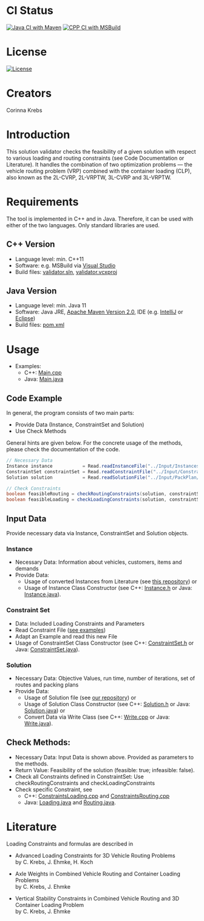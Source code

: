 # CI Status
[![Java CI with Maven](https://github.com/CorinnaKrebs/SolutionValidator/actions/workflows/maven.yml/badge.svg)](https://github.com/CorinnaKrebs/SolutionValidator/actions/workflows/maven.yml)
[![CPP CI with MSBuild](https://github.com/CorinnaKrebs/SolutionValidator/actions/workflows/msbuild.yml/badge.svg)](https://github.com/CorinnaKrebs/SolutionValidator/actions/workflows/msbuild.yml)

# License
[![License](https://img.shields.io/badge/License-Apache%202.0-blue.svg)](https://opensource.org/licenses/Apache-2.0)

# Creators
Corinna Krebs

# Introduction
This solution validator checks the feasibility of a given solution with respect to various loading and routing constraints (see Code Documentation or Literature).
It handles the combination of two optimization problems — the vehicle routing problem (VRP) combined with the container loading (CLP), also known as the 2L-CVRP, 2L-VRPTW, 3L-CVRP and 3L-VRPTW.

# Requirements
The tool is implemented in C++ and in Java. Therefore, it can be used with either of the two languages.
Only standard libraries are used.

## C++ Version
* Language level: min. C++11
* Software: e.g. MSBuild via [Visual Studio](https://visualstudio.microsoft.com/de/)
* Build files: [validator.sln](https://github.com/CorinnaKrebs/SolutionValidator/blob/master/cpp/Validator/Validator.sln), [validator.vcxproj](https://github.com/CorinnaKrebs/SolutionValidator/blob/master/cpp/Validator/Validator.vcxproj)

## Java Version
* Language level: min. Java 11
* Software: Java JRE, [Apache Maven Version 2.0](https://maven.apache.org/), IDE (e.g. [IntelliJ](https://www.jetbrains.com/de-de/idea/) or [Eclipse](https://www.eclipse.org/downloads/))
* Build files: [pom.xml](https://github.com/CorinnaKrebs/SolutionValidator/blob/master/java/pom.xml)

# Usage
* Examples: 
  * C++: [Main.cpp](https://github.com/CorinnaKrebs/SolutionValidator/blob/master/cpp/Validator/Main.cpp)
  * Java: [Main.java](https://github.com/CorinnaKrebs/SolutionValidator/blob/master/java/src/main/java/com/threedimensionalloadingcvrp/validator/Main.java)

## Code Example
In general, the program consists of two main parts: 
* Provide Data (Instance, ConstraintSet and Solution)
* Use Check Methods

General hints are given below. For the concrete usage of the methods, please check the documentation of the code.

```Java
// Necessary Data
Instance instance           = Read.readInstanceFile("../Input/Instances/Krebs_Ehmke_Koch_2020/001_n020_m200_bt3.txt");
ConstraintSet constraintSet = Read.readConstraintFile("../Input/Constraint_Sets/P1.txt");
Solution solution           = Read.readSolutionFile("../Input/PackPlan/001_n020_m200_bt3_P1_1.txt", instance);

// Check Constraints
boolean feasibleRouting = checkRoutingConstraints(solution, constraintSet, instance);
boolean feasibleLoading = checkLoadingConstraints(solution, constraintSet, instance);
```


## Input Data
Provide necessary data via Instance, ConstraintSet and Solution objects.

### Instance
* Necessary Data: Information about vehicles, customers, items and demands
* Provide Data:
  * Usage of converted Instances from Literature (see [this repository](https://github.com/CorinnaKrebs/Instances)) or
  * Usage of Instance Class Constructor (see C++: [Instance.h](https://github.com/CorinnaKrebs/SolutionValidator/blob/master/cpp/Validator/Instance.h) or Java: [Instance.java](https://github.com/CorinnaKrebs/SolutionValidator/blob/master/java/src/main/java/com/threedimensionalloadingcvrp/validator/model/Instance.java)).

### Constraint Set
* Data: Included Loading Constraints and Parameters
* Read Constraint File ([see examples](https://github.com/CorinnaKrebs/SolutionValidator/tree/master/Input/Constraint_Sets))
* Adapt an Example and read this new File
* Usage of ConstraintSet Class Constructor (see C++: [ConstraintSet.h](https://github.com/CorinnaKrebs/SolutionValidator/blob/master/cpp/Validator/ConstraintSet.h) or Java: [ConstraintSet.java](https://github.com/CorinnaKrebs/SolutionValidator/blob/master/java/src/main/java/com/threedimensionalloadingcvrp/validator/model/ConstraintSet.java)).

### Solution
* Necessary Data: Objective Values, run time, number of iterations, set of routes and packing plans
* Provide Data:
  * Usage of Solution file (see [our repository](https://github.com/CorinnaKrebs/Results)) or
  * Usage of Solution Class Constructor (see C++: [Solution.h](https://github.com/CorinnaKrebs/SolutionValidator/blob/master/cpp/Validator/Solution.h) or Java: [Solution.java](https://github.com/CorinnaKrebs/SolutionValidator/blob/master/java/src/main/java/com/threedimensionalloadingcvrp/validator/model/Solution.java)) or
  * Convert Data via Write Class (see C++: [Write.cpp](https://github.com/CorinnaKrebs/SolutionValidator/blob/master/cpp/Validator/Write.cpp) or Java: [Write.java](https://github.com/CorinnaKrebs/SolutionValidator/blob/master/java/src/main/java/com/threedimensionalloadingcvrp/validator/Write.java)).

## Check Methods: 
* Necessary Data: Input Data is shown above. Provided as parameters to the methods. 
* Return Value: Feasibility of the solution (feasible: true; infeasible: false). 
* Check all Constraints defined in ConstraintSet: Use checkRoutingConstraints and checkLoadingConstraints
* Check specific Constraint, see 
    * C++: [ConstraintsLoading.cpp](https://github.com/CorinnaKrebs/SolutionValidator/blob/master/cpp/Validator/ConstraintsLoading.cpp) and [ConstraintsRouting.cpp](https://github.com/CorinnaKrebs/SolutionValidator/blob/master/cpp/Validator/ConstraintsRouting.cpp)
    * Java: [Loading.java](https://github.com/CorinnaKrebs/SolutionValidator/blob/master/java/src/main/java/com/threedimensionalloadingcvrp/validator/constraints/Loading.java) and [Routing.java](https://github.com/CorinnaKrebs/SolutionValidator/blob/master/java/src/main/java/com/threedimensionalloadingcvrp/validator/constraints/Routing.java).

# Literature
Loading Constraints and formulas are described in

* Advanced Loading Constraints for 3D Vehicle Routing Problems <br>
by C. Krebs, J. Ehmke, H. Koch

* Axle Weights in Combined Vehicle Routing and Container Loading Problems <br>
by C. Krebs, J. Ehmke

* Vertical Stability Constraints in Combined Vehicle Routing and 3D Container Loading Problem <br>
by C. Krebs, J. Ehmke



